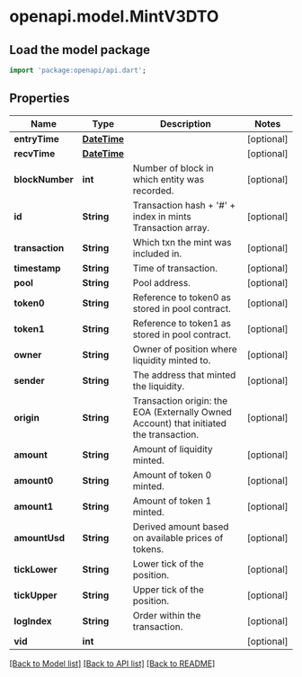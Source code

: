 # openapi.model.MintV3DTO

## Load the model package
```dart
import 'package:openapi/api.dart';
```

## Properties
Name | Type | Description | Notes
------------ | ------------- | ------------- | -------------
**entryTime** | [**DateTime**](DateTime.md) |  | [optional] 
**recvTime** | [**DateTime**](DateTime.md) |  | [optional] 
**blockNumber** | **int** | Number of block in which entity was recorded. | [optional] 
**id** | **String** | Transaction hash + '#' + index in mints Transaction array. | [optional] 
**transaction** | **String** | Which txn the mint was included in. | [optional] 
**timestamp** | **String** | Time of transaction. | [optional] 
**pool** | **String** | Pool address. | [optional] 
**token0** | **String** | Reference to token0 as stored in pool contract. | [optional] 
**token1** | **String** | Reference to token1 as stored in pool contract. | [optional] 
**owner** | **String** | Owner of position where liquidity minted to. | [optional] 
**sender** | **String** | The address that minted the liquidity. | [optional] 
**origin** | **String** | Transaction origin: the EOA (Externally Owned Account) that initiated the transaction. | [optional] 
**amount** | **String** | Amount of liquidity minted. | [optional] 
**amount0** | **String** | Amount of token 0 minted. | [optional] 
**amount1** | **String** | Amount of token 1 minted. | [optional] 
**amountUsd** | **String** | Derived amount based on available prices of tokens. | [optional] 
**tickLower** | **String** | Lower tick of the position. | [optional] 
**tickUpper** | **String** | Upper tick of the position. | [optional] 
**logIndex** | **String** | Order within the transaction. | [optional] 
**vid** | **int** |  | [optional] 

[[Back to Model list]](../README.md#documentation-for-models) [[Back to API list]](../README.md#documentation-for-api-endpoints) [[Back to README]](../README.md)


